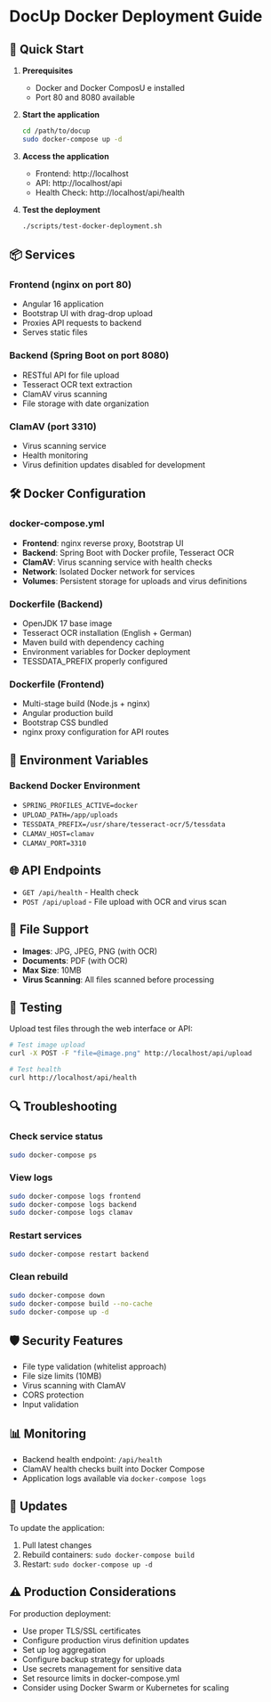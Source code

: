 # DocUp Docker Deployment Guide

## 🚀 Quick Start

1. **Prerequisites**
   - Docker and Docker ComposU  e installed
   - Port 80 and 8080 available

2. **Start the application**
   ```bash
   cd /path/to/docup
   sudo docker-compose up -d
   ```

3. **Access the application**
   - Frontend: http://localhost
   - API: http://localhost/api
   - Health Check: http://localhost/api/health

4. **Test the deployment**
   ```bash
   ./scripts/test-docker-deployment.sh
   ```

## 📦 Services

### Frontend (nginx on port 80)
- Angular 16 application 
- Bootstrap UI with drag-drop upload
- Proxies API requests to backend
- Serves static files

### Backend (Spring Boot on port 8080)
- RESTful API for file upload
- Tesseract OCR text extraction
- ClamAV virus scanning
- File storage with date organization

### ClamAV (port 3310)
- Virus scanning service
- Health monitoring
- Virus definition updates disabled for development

## 🛠 Docker Configuration

### docker-compose.yml
- **Frontend**: nginx reverse proxy, Bootstrap UI
- **Backend**: Spring Boot with Docker profile, Tesseract OCR
- **ClamAV**: Virus scanning service with health checks
- **Network**: Isolated Docker network for services
- **Volumes**: Persistent storage for uploads and virus definitions

### Dockerfile (Backend)
- OpenJDK 17 base image
- Tesseract OCR installation (English + German)
- Maven build with dependency caching
- Environment variables for Docker deployment
- TESSDATA_PREFIX properly configured

### Dockerfile (Frontend) 
- Multi-stage build (Node.js + nginx)
- Angular production build
- Bootstrap CSS bundled
- nginx proxy configuration for API routes

## 🔧 Environment Variables

### Backend Docker Environment
- `SPRING_PROFILES_ACTIVE=docker`
- `UPLOAD_PATH=/app/uploads`
- `TESSDATA_PREFIX=/usr/share/tesseract-ocr/5/tessdata`
- `CLAMAV_HOST=clamav`
- `CLAMAV_PORT=3310`

## 🌐 API Endpoints

- `GET /api/health` - Health check
- `POST /api/upload` - File upload with OCR and virus scan

## 📁 File Support
- **Images**: JPG, JPEG, PNG (with OCR)
- **Documents**: PDF (with OCR)
- **Max Size**: 10MB
- **Virus Scanning**: All files scanned before processing

## 🧪 Testing

Upload test files through the web interface or API:

```bash
# Test image upload
curl -X POST -F "file=@image.png" http://localhost/api/upload

# Test health
curl http://localhost/api/health
```

## 🔍 Troubleshooting

### Check service status
```bash
sudo docker-compose ps
```

### View logs
```bash
sudo docker-compose logs frontend
sudo docker-compose logs backend  
sudo docker-compose logs clamav
```

### Restart services
```bash
sudo docker-compose restart backend
```

### Clean rebuild
```bash
sudo docker-compose down
sudo docker-compose build --no-cache
sudo docker-compose up -d
```

## 🛡 Security Features

- File type validation (whitelist approach)
- File size limits (10MB)
- Virus scanning with ClamAV
- CORS protection
- Input validation

## 📊 Monitoring

- Backend health endpoint: `/api/health`
- ClamAV health checks built into Docker Compose
- Application logs available via `docker-compose logs`

## 🔄 Updates

To update the application:

1. Pull latest changes
2. Rebuild containers: `sudo docker-compose build`
3. Restart: `sudo docker-compose up -d`

## ⚠️ Production Considerations

For production deployment:
- Use proper TLS/SSL certificates
- Configure production virus definition updates  
- Set up log aggregation
- Configure backup strategy for uploads
- Use secrets management for sensitive data
- Set resource limits in docker-compose.yml
- Consider using Docker Swarm or Kubernetes for scaling
